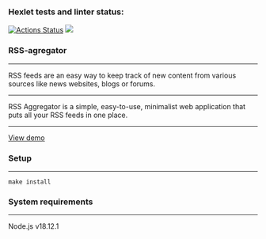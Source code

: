 ### Hexlet tests and linter status:
[![Actions Status](https://github.com/KiritoMorl/frontend-project-11/workflows/hexlet-check/badge.svg)](https://github.com/KiritoMorl/frontend-project-11/actions)
<a href="https://codeclimate.com/github/KiritoMorl/frontend-project-11/maintainability"><img src="https://api.codeclimate.com/v1/badges/685c217bac07f5631617/maintainability" /></a>

### RSS-agregator
____
RSS feeds are an easy way to keep track of new content from various sources like news websites, blogs or forums.
***
RSS Aggregator is a simple, easy-to-use, minimalist web application that puts all your RSS feeds in one place.
***
[View demo](https://frontend-project-11-lake-xi.vercel.app/)

### Setup
____
    make install

### System requirements
____
Node.js v18.12.1